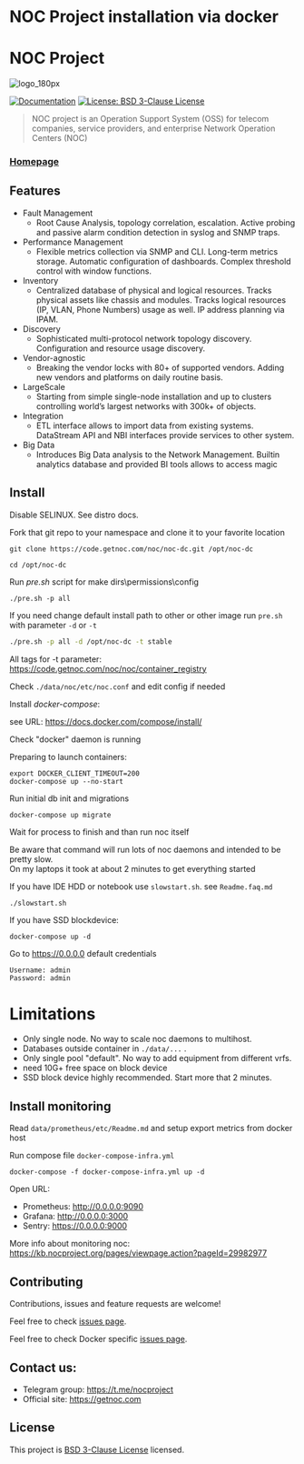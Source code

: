 NOC Project installation via docker
==================================

# NOC Project
![logo_180px](https://cdn.getnoc.com/logo/logo_180px.png)

[![Documentation](https://img.shields.io/badge/documentation-yes-brightgreen.svg)](https://docs.getnoc.com)
[![License: BSD 3-Clause License](https://img.shields.io/badge/License-BSD-brightgreen.svg)](https://choosealicense.com/licenses/bsd-3-clause/)


> NOC project is an Operation Support System (OSS) for telecom companies, service providers, and enterprise Network Operation Centers (NOC)

### [Homepage](https://getnoc.com/)

Features
----
+ Fault Management
  + Root Cause Analysis, topology correlation, escalation.
    Active probing and passive alarm condition detection
    in syslog and SNMP traps.
+ Performance Management
  + Flexible metrics collection via SNMP and CLI. Long-term metrics storage.
     Automatic configuration of dashboards. 
     Complex threshold control with window functions.
+ Inventory
  + Centralized database of physical and logical resources.
    Tracks physical assets like chassis and modules.
    Tracks logical resources (IP, VLAN, Phone Numbers) usage as well.
    IP address planning via IPAM.
+ Discovery
  + Sophisticated multi-protocol network topology discovery. 
    Configuration and resource usage discovery.
+ Vendor-agnostic
  + Breaking the vendor locks with 80+ of supported vendors.
    Adding new vendors and platforms on daily routine basis.
+ LargeScale
  + Starting from simple single-node installation and up to clusters controlling
    world’s largest networks with 300k+ of objects.
+ Integration
  + ETL interface allows to import data from existing systems.
    DataStream API and NBI interfaces provide services to other system.
+ Big Data
  + Introduces Big Data analysis to the Network Management. 
    Builtin analytics database and provided BI tools allows to access magic

Install
-------
Disable SELINUX. See distro docs.

Fork that git repo to your namespace and clone it to your favorite location
```
git clone https://code.getnoc.com/noc/noc-dc.git /opt/noc-dc

cd /opt/noc-dc
```
Run *pre.sh* script for make dirs\permissions\config
```
./pre.sh -p all
```
If you need change default install path to other or
 other image run `pre.sh` with parameter `-d` or `-t`
```bash
./pre.sh -p all -d /opt/noc-dc -t stable
```
All tags for -t parameter:
https://code.getnoc.com/noc/noc/container_registry

Check `./data/noc/etc/noc.conf` and edit config if needed

Install *docker-compose*:

see URL: https://docs.docker.com/compose/install/

Check "docker" daemon is running

Preparing to launch containers:
```
export DOCKER_CLIENT_TIMEOUT=200
docker-compose up --no-start
```

Run initial db init and migrations
```
docker-compose up migrate
```
Wait for process to finish and than run noc itself

Be aware that command will run lots of noc daemons and intended
to be pretty slow.  
On my laptops it took at about 2 minutes to get everything started

If you have IDE HDD or notebook use `slowstart.sh`. see `Readme.faq.md`
```shell script
./slowstart.sh
```

If you have SSD blockdevice: 
```
docker-compose up -d 
```

Go to https://0.0.0.0 default credentials

```
Username: admin
Password: admin
```

# Limitations

* Only single node. No way to scale noc daemons to multihost.
* Databases outside container in `./data/...` . 
* Only single pool "default". No way to add equipment from different vrfs.
* need 10G+ free space on block device
* SSD block device highly recommended. Start more that 2 minutes.

Install monitoring
-------

Read `data/prometheus/etc/Readme.md` and setup export metrics from docker host

Run compose file `docker-compose-infra.yml`
```
docker-compose -f docker-compose-infra.yml up -d
```
Open URL:
*  Prometheus: http://0.0.0.0:9090
*  Grafana: http://0.0.0.0:3000
*  Sentry: https://0.0.0.0:9000

More info about monitoring noc: 
https://kb.nocproject.org/pages/viewpage.action?pageId=29982977

Contributing
----
Contributions, issues and feature requests are welcome!

Feel free to check 
[issues page](https://code.getnoc.com/noc/noc/issues/).

Feel free to check Docker specific 
[issues page](https://code.getnoc.com/noc/noc-dc/issues/).

Contact us:
----
* Telegram group:  https://t.me/nocproject
* Official site: https://getnoc.com

License
----
This project is
[BSD 3-Clause License](https://choosealicense.com/licenses/bsd-3-clause/) 
licensed.
